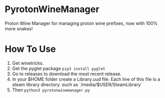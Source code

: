 # PyrotonWineManager
Proton Wine Manager for managing proton wine prefixes, now with 100% more snakes!
# How To Use
1. Get winetricks.
2. Get the pyglet package
`pip3 install pyglet`
3. Go to releases to download the most recent release.
4. In your $HOME folder create a Library.uud file. Each line of this file is a steam library directory.
such as `/media/$USER/SteamLibrary`
5. Then
`python3 pyrotonwinemanager.py`
